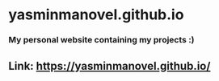 # yasminmanovel.github.io
### My personal website containing my projects **:)** <br>
## Link: https://yasminmanovel.github.io/
